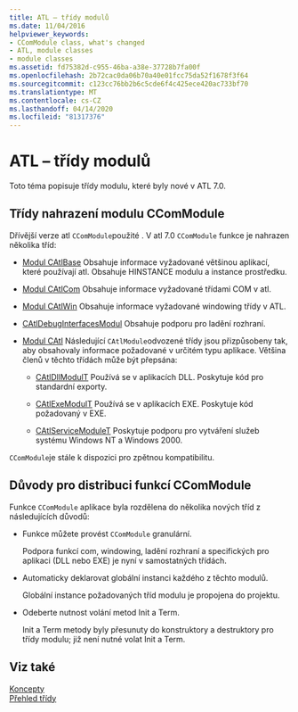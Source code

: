 ```yaml
---
title: ATL – třídy modulů
ms.date: 11/04/2016
helpviewer_keywords:
- CComModule class, what's changed
- ATL, module classes
- module classes
ms.assetid: fd75382d-c955-46ba-a38e-37728b7fa00f
ms.openlocfilehash: 2b72cac0da06b70a40e01fcc75da52f1678f3f64
ms.sourcegitcommit: c123cc76bb2b6c5cde6f4c425ece420ac733bf70
ms.translationtype: MT
ms.contentlocale: cs-CZ
ms.lasthandoff: 04/14/2020
ms.locfileid: "81317376"
---
```

# <a name="atl-module-classes"></a>ATL – třídy modulů

Toto téma popisuje třídy modulu, které byly nové v ATL 7.0.

## <a name="ccommodule-replacement-classes"></a>Třídy nahrazení modulu CComModule

Dřívější verze atl `CComModule`použité . V atl 7.0 `CComModule` funkce je nahrazen několika tříd:

- [Modul CAtlBase](../atl/reference/catlbasemodule-class.md) Obsahuje informace vyžadované většinou aplikací, které používají atl. Obsahuje HINSTANCE modulu a instance prostředku.

- [Modul CAtlCom](../atl/reference/catlcommodule-class.md) Obsahuje informace vyžadované třídami COM v atl.

- [Modul CAtlWin](../atl/reference/catlwinmodule-class.md) Obsahuje informace vyžadované windowing třídy v ATL.

- [CAtlDebugInterfacesModul](../atl/reference/catldebuginterfacesmodule-class.md) Obsahuje podporu pro ladění rozhraní.

- [Modul CAtl](../atl/reference/catlmodule-class.md) Následující `CAtlModule`odvozené třídy jsou přizpůsobeny tak, aby obsahovaly informace požadované v určitém typu aplikace. Většina členů v těchto třídách může být přepsána:

  - [CAtlDllModulT](../atl/reference/catldllmodulet-class.md) Používá se v aplikacích DLL. Poskytuje kód pro standardní exporty.

  - [CAtlExeModulT](../atl/reference/catlexemodulet-class.md) Používá se v aplikacích EXE. Poskytuje kód požadovaný v EXE.

  - [CAtlServiceModuleT](../atl/reference/catlservicemodulet-class.md) Poskytuje podporu pro vytváření služeb systému Windows NT a Windows 2000.

`CComModule`je stále k dispozici pro zpětnou kompatibilitu.

## <a name="reasons-for-distributing-ccommodule-functionality"></a>Důvody pro distribuci funkcí CComModule

Funkce `CComModule` aplikace byla rozdělena do několika nových tříd z následujících důvodů:

- Funkce můžete provést `CComModule` granulární.

   Podpora funkcí com, windowing, ladění rozhraní a specifických pro aplikaci (DLL nebo EXE) je nyní v samostatných třídách.

- Automaticky deklarovat globální instanci každého z těchto modulů.

   Globální instance požadovaných tříd modulu je propojena do projektu.

- Odeberte nutnost volání metod Init a Term.

   Init a Term metody byly přesunuty do konstruktory a destruktory pro třídy modulu; již není nutné volat Init a Term.

## <a name="see-also"></a>Viz také

[Koncepty](../atl/active-template-library-atl-concepts.md)<br/>
[Přehled třídy](../atl/atl-class-overview.md)

